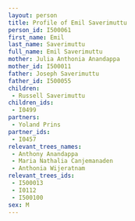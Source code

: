 ```yaml
---
layout: person
title: Profile of Emil Saverimuttu
person_id: I500061
first_name: Emil
last_name: Saverimuttu
full_name: Emil Saverimuttu
mother: Julia Anthonia Anandappa
mother_id: I500011
father: Joseph Saverimuttu
father_id: I500055
children:
 - Russell Saverimuttu
children_ids:
 - I0499
partners:
 - Yoland Prins
partner_ids:
 - I0457
relevant_trees_names:
 - Anthony Anandappa
 - Maria Nathalia Canjemanaden
 - Anthonia Wijeratnam
relevant_trees_ids:
 - I500013
 - I0112
 - I500100
sex: M
---
```


